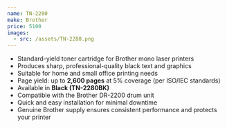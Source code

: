 ```yaml
---
name: TN-2280
make: Brother
price: 5100
images:
  - src: /assets/TN-2280.png
---
```


- Standard-yield toner cartridge for Brother mono laser printers
- Produces sharp, professional-quality black text and graphics
- Suitable for home and small office printing needs
- Page yield: up to **2,600 pages** at 5% coverage (per ISO/IEC standards)
- Available in **Black (TN-2280BK)**
- Compatible with the Brother DR-2200 drum unit
- Quick and easy installation for minimal downtime
- Genuine Brother supply ensures consistent performance and protects your printer
